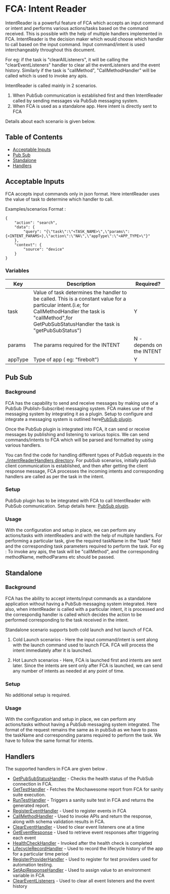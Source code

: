 # FCA: Intent Reader

IntentReader is a powerful feature of FCA which accepts an input command or intent and performs various actions/tasks based on the command received. This is possible with the help of multiple  handlers implemented in FCA. IntentReader is the decision maker which would choose which handler to call based on the input command. Input command/intent is used interchangeably throughout this document.

For eg: if the task is "clearAllListeners", it will be calling the "clearEventListeners" handler to clear all the eventListeners and the event history. Similarly if the task is "callMethod", "CallMethodHandler" will be called which is used to invoke any apis.

IntentReader is called mainly in 2 scenarios. 
1. When PubSub communication is established first and then IntentReader called by sending messages via PubSub messaging system. 
2. When FCA is used as a standalone app. Here intent is directly sent to FCA  

Details about each scenario is given below.
## Table of Contents
- [Acceptable Inputs](#acceptable-inputs)
- [Pub Sub](#pub-sub)
- [Standalone](#standalone)
- [Handlers](#handlers)

## Acceptable Inputs
FCA accepts input commands only in json format. Here intentReader uses the value of task to determine which handler to call.  

Examples/scenarios
Format :
```
{
    "action": "search",
    "data": {
        "query": "{\"task\":\"<TASK_NAME>\",\"params\":{<INTENT_PARAMS>},\"action\":\"NA\",\"appType\":\"<APP_TYPE>\"}"
    },
    "context": {
        "source": "device"
    }
}
```

### Variables

| Key           |Description                                                                                                                      																							| Required?                   |
|---------------|---------------------------------------------------------------------------------------------------------------------------------------------------------------------------------------------------------------------------|-----------------------------|
| task     		| Value of task determines the handler to be called. This is a constant value for a particular intent.(i.e; for CallMethodHandler the task is "callMethod",for GetPubSubStatusHandler the task is "getPubSubStatus")  		| Y                           |                                                                                | Y                           |
| params 		| The params required for the INTENT                                                                                              																							| N - depends on the INTENT   |
| appType      	| Type of app ( eg: "firebolt")                                                                                                   																							| Y                           |
## Pub Sub
### Background

FCA has the capability to send and receive messages by making use of a PubSub (Publish-Subscribe) messaging system. FCA makes use of the messaging system by integrating it as a plugin. Setup to configure and integrate a messaging system is outlined here[PubSub plugin](../plugins/PubSub.md).

Once the PubSub plugin is integrated into FCA, it can send or receive messages by publishing and listening to various topics.
We can send commands/intents to FCA which will be parsed and formatted by using various handlers.

You can find the code for handling different types of PubSub requests in the [./intentReaderHandlers directory](./intentReaderHandlers).
For pubSub scenarios, initially pubSub client communication is established, and then after getting the client response message, FCA processes the incoming intents and corresponding handlers are called as per the task in the intent.
### Setup

PubSub plugin has to be integrated with FCA to call IntentReader with PubSub communication. Setup details here: [PubSub plugin](../plugins/PubSub.md).

### Usage

With the configuration and setup in place, we can perform any actions/tasks with intentReaders and with the help of multiple handlers.
For performing a particular task, give the required taskName in the "task" field and the corresponding task parameters required to perform the task.
For eg :
To invoke any apis, the task will be "callMethod", and the corresponding methodName, methodParams etc should be passed.
## Standalone
### Background

FCA has the ability to accept intents/input commands as a standalone application without having a PubSub messaging system integrated. Here also, when intentReader is called with a particular intent, it is processed and the correspondig handler is called which decides the action to be performed corresponding to the task received in the intent.

Standalone scenario supports both cold launch and hot launch of FCA. 
1. Cold Launch scenarios - Here the input command/intent is sent along with the launch command used to launch FCA. FCA will process the intent immediately after it is launched. 

2. Hot Launch scenarios - Here, FCA is launched first and intents are sent later. Since the intents are sent only after FCA is launched, we can send any number of intents as needed at any point of time. 

### Setup

No additional setup is required. 

### Usage
With the configuration and setup in place, we can perform any actions/tasks without having a PubSub messaging system integrated. The format of the request remains the same as in pubSub as we have to pass the taskName and corresponding params required to perform the task. We have to follow the same format for intents.
## Handlers

The supported handlers in FCA are given below .
* [GetPubSubStatusHandler](./intentReaderHandlers/GetPubSubStatusHandler.md) - Checks the health status of the PubSub connection in FCA.
* [GetTestHandler](./intentReaderHandlers/GetTestHandler.md) - Fetches the Mochawesome report from FCA for sanity suite execution.
* [RunTestHandler](./intentReaderHandlers/RunTestHandler.md) - Triggers a sanity suite test in FCA and returns the generated report.
* [RegisterEventHandler](./intentReaderHandlers/RegisterEventHandler.md) - Used to register events in FCA
* [CallMethodHandler](./intentReaderHandlers/CallMethodHandler.md) - Used to invoke APIs and return the response, along with schema validation results in FCA.
* [ClearEventHandler](./intentReaderHandlers/ClearEventHandler.md) - Used to clear event listeners one at a time
* [GetEventResponse](./intentReaderHandlers/GetEventResponse.md) - Used to retrieve event responses after triggering each event
* [HealthCheckHandler](./intentReaderHandlers/HealthCheckHandler.md) - Invoked after the health check is completed
* [LifecycleRecordHandler](./intentReaderHandlers/LifecycleRecordHandler.md) - Used to record the lifecycle history of the app for a particular time period
* [RegisterProviderHandler](./intentReaderHandlers/RegisterProviderHandler.md) - Used to register for test providers used for automation testing.
* [SetApiResponseHandler](./intentReaderHandlers/SetApiResponseHandler.md) - Used to assign value to an environment variable in FCA
* [ClearEventListeners](./intentReaderHandlers/ClearEventListeners.md) -  Used to clear all event listeners and the event history
